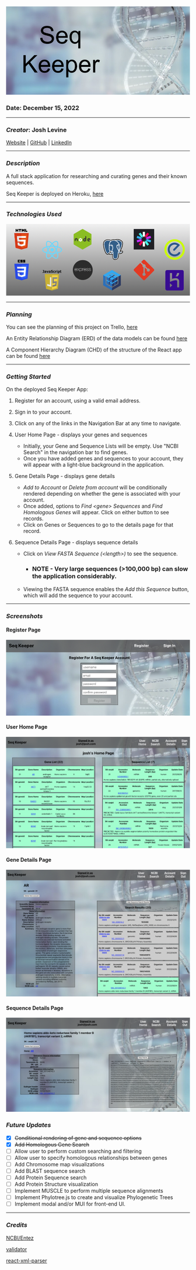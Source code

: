 ![Seq Keeper](./images/header_SK.png)

### Date: December 15, 2022

---

### **_Creator_**: Josh Levine

[Website](https://josh-levine.surge.sh/) | [GitHub](https://github.com/jadlevine) | [LinkedIn](https://www.linkedin.com/in/joshua-adam-levine/)

---

### **_Description_**

A full stack application for researching and curating genes and their known sequences.

Seq Keeper is deployed on Heroku, [here](https://seq-keeper.herokuapp.com/)

---

### **_Technologies Used_**

![Tech Used](./images/Tech_Banner_SK.png)

---

### **_Planning_**

You can see the planning of this project on Trello, [here](https://trello.com/b/BPpOhQ9x/seq-keeper)

An Entity Relationship Diagram (ERD) of the data models can be found [here](https://drive.google.com/file/d/1pu_gBItMIm7eFgA6dT51EIxQ-Jg-Sp0f/view?usp=sharing)

A Component Hierarchy Diagram (CHD) of the structure of the React app can be found [here](https://drive.google.com/file/d/1hBGsjTrU7Cw9RS-O6ioQqnudeqJ0uNjK/view?usp=sharing)

---

### **_Getting Started_**

On the deployed Seq Keeper App:

1. Register for an account, using a valid email address.
2. Sign in to your account.
3. Click on any of the links in the Navigation Bar at any time to navigate.
4. User Home Page - displays your genes and sequences

   - Initially, your Gene and Sequence Lists will be empty. Use "NCBI Search" in the navigation bar to find genes.
   - Once you have added genes and sequences to your account, they will appear with a light-blue background in the application.

5. Gene Details Page - displays gene details

   - _Add to Account_ or _Delete from account_ will be conditionally rendered depending on whether the gene is associated with your account.
   - Once added, options to _Find \<gene\> Sequences_ and _Find Homologous Genes_ will appear. Click on either button to see records.
   - Click on Genes or Sequences to go to the details page for that record.

6. Sequence Details Page - displays sequence details

   - Click on _View FASTA Sequence (\<length\>)_ to see the sequence.
     - ### **NOTE - Very large sequences (>100,000 bp) can slow the application considerably.**
   - Viewing the FASTA sequence enables the _Add this Sequence_ button, which will add the sequence to your account.

---

### **_Screenshots_**

#### Register Page

![Register Page](./images/Register_SK.png)

#### User Home Page

![User Home Page](./images/UserHome_SK.png)

#### Gene Details Page

![Gene Details Page](./images/GeneDetails_SeqSearch_SK.png)

#### Sequence Details Page

![Sequence Details Page](./images/SequenceDetails_SK.png)

### **_Future Updates_**

- [x] ~~Conditional rendering of gene and sequence options~~
- [x] ~~Add Homologous Gene Search~~
- [ ] Allow user to perform custom searching and filtering
- [ ] Allow user to specify homologous relationships between genes
- [ ] Add Chromosome map visualizations
- [ ] Add BLAST sequence search
- [ ] Add Protein Sequence search
- [ ] Add Protein Structure visualization
- [ ] Implement MUSCLE to perform multiple sequence alignments
- [ ] Implement Phylotree.js to create and visualize Phylogenetic Trees
- [ ] Implement modal and/or MUI for front-end UI.

---

### **_Credits_**

[NCBI/Entez](https://www.ncbi.nlm.nih.gov/search/)

[validator](https://www.npmjs.com/package/validator)

[react-xml-parser](https://www.npmjs.com/package/react-xml-parser)
